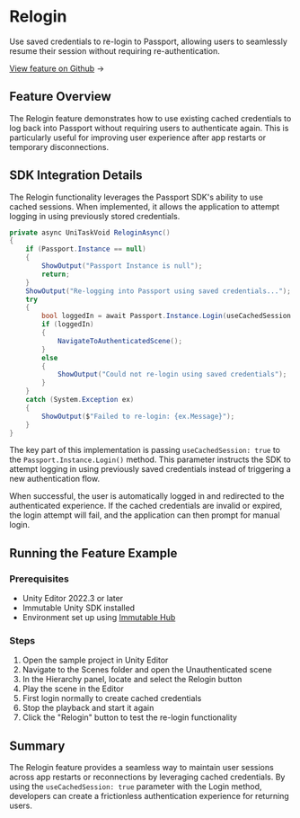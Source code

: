 <div class="display-none">

# Relogin

</div>

Use saved credentials to re-login to Passport, allowing users to seamlessly resume their session without requiring re-authentication.

<div class="button-component">

[View feature on Github](https://github.com/immutable/unity-immutable-sdk/tree/main/sample/Assets/Scripts/Passport/Relogin) <span class="button-component-arrow">→</span>

</div>

## Feature Overview

The Relogin feature demonstrates how to use existing cached credentials to log back into Passport without requiring users to authenticate again. This is particularly useful for improving user experience after app restarts or temporary disconnections.

## SDK Integration Details

The Relogin functionality leverages the Passport SDK's ability to use cached sessions. When implemented, it allows the application to attempt logging in using previously stored credentials.

```csharp title="ReloginScript.cs" manualLink="https://github.com/immutable/unity-immutable-sdk/tree/main/sample/Assets/Scripts/Passport/Relogin/ReloginScript.cs"
private async UniTaskVoid ReloginAsync()
{
    if (Passport.Instance == null)
    {
        ShowOutput("Passport Instance is null");
        return;
    }
    ShowOutput("Re-logging into Passport using saved credentials...");
    try
    {
        bool loggedIn = await Passport.Instance.Login(useCachedSession: true);
        if (loggedIn)
        {
            NavigateToAuthenticatedScene();
        }
        else
        {
            ShowOutput("Could not re-login using saved credentials");
        }
    }
    catch (System.Exception ex)
    {
        ShowOutput($"Failed to re-login: {ex.Message}");
    }
}
```

The key part of this implementation is passing `useCachedSession: true` to the `Passport.Instance.Login()` method. This parameter instructs the SDK to attempt logging in using previously saved credentials instead of triggering a new authentication flow.

When successful, the user is automatically logged in and redirected to the authenticated experience. If the cached credentials are invalid or expired, the login attempt will fail, and the application can then prompt for manual login.

## Running the Feature Example

### Prerequisites
- Unity Editor 2022.3 or later
- Immutable Unity SDK installed
- Environment set up using [Immutable Hub](https://hub.immutable.com)

### Steps
1. Open the sample project in Unity Editor
2. Navigate to the Scenes folder and open the Unauthenticated scene
3. In the Hierarchy panel, locate and select the Relogin button
4. Play the scene in the Editor
5. First login normally to create cached credentials
6. Stop the playback and start it again
7. Click the "Relogin" button to test the re-login functionality

## Summary

The Relogin feature provides a seamless way to maintain user sessions across app restarts or reconnections by leveraging cached credentials. By using the `useCachedSession: true` parameter with the Login method, developers can create a frictionless authentication experience for returning users. 